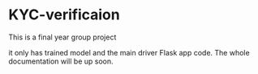 # KYC-verificaion
This is a final year group project

it only has trained model and the main driver Flask app code.
The whole documentation will be up soon.
